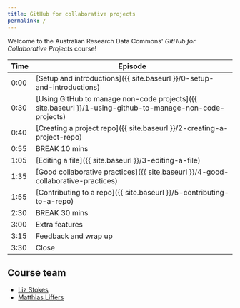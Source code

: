 ```yaml
---
title: GitHub for collaborative projects
permalink: /
---
```


Welcome to the Australian Research Data Commons' *GitHub for Collaborative Projects* course!

| Time | Episode |
| --- | --- |
| 0:00 | [Setup and introductions]({{ site.baseurl }}/0-setup-and-introductions)
| 0:30 | [Using GitHub to manage non-code projects]({{ site.baseurl }}/1-using-github-to-manage-non-code-projects) 
| 0:40 | [Creating a project repo]({{ site.baseurl }}/2-creating-a-project-repo) |
| 0:55 | BREAK 10 mins |
| 1:05 | [Editing a file]({{ site.baseurl }}/3-editing-a-file) |
| 1:35 | [Good collaborative practices]({{ site.baseurl }}/4-good-collaborative-practices) |
| 1:55 | [Contributing to a repo]({{ site.baseurl }}/5-contributing-to-a-repo) |
| 2:30 | BREAK 30 mins |
| 3:00 | Extra features |
| 3:15 | Feedback and wrap up |
| 3:30 | Close |

## Course team

* [Liz Stokes](https://orcid.org/0000-0002-2973-5647)
* [Matthias Liffers](https://orcid.org/0000-0002-3639-2080)
